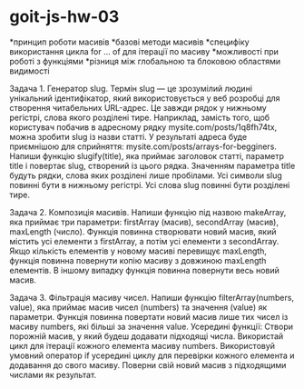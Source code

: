 # goit-js-hw-03
*принцип роботи масивів
*базові методи масивів
*специфіку використання цикла for … of для ітерації по масиву
*можливості при роботі з функціями
*різниця між глобальною та блоковою областями видимості

Задача 1. Генератор slug.
Термін slug — це зрозумілий людині унікальний ідентифікатор, який використовується у веб розробці для створення читабельних URL-адрес. Це завжди рядок у нижньому регістрі, слова якого розділені тире.
  Наприклад, замість того, щоб користувач побачив в адресному рядку mysite.com/posts/1q8fh74tx, можна зробити slug із назви статті. У результаті адреса буде приємнішою для сприйняття: mysite.com/posts/arrays-for-begginers.
  Напиши функцію slugify(title), яка приймає заголовок статті, параметр title і повертає slug, створений із цього рядка.
Значенням параметра title будуть рядки, слова яких розділені лише пробілами.
	Усі символи slug повинні бути в нижньому регістрі.
 	Усі слова slug повинні бути розділені тире.

Задача 2. Композиція масивів.
Напиши функцію під назвою makeArray, яка приймає три параметри: 
  firstArray (масив), 
  secondArray (масив),
  maxLength (число). 
Функція повинна створювати новий масив, який містить усі елементи з firstArray, а потім усі елементи з secondArray.
Якщо кількість елементів у новому масиві перевищує maxLength, функція повинна повернути копію масиву з довжиною maxLength елементів.
В іншому випадку функція повинна повернути весь новий масив.

Задача 3. Фільтрація масиву чисел.
Напиши функцію filterArray(numbers, value), яка приймає масив чисел (numbers) та значення (value) як параметри. 
Функція повинна повертати новий масив лише тих чисел із масиву numbers, які більші за значення value.
Усередині функції:
  Створи порожній масив, у який будеш додавати підходящі числа.
  Використай цикл для ітерації кожного елемента масиву numbers.
  Використовуй умовний оператор if усередині циклу для перевірки кожного елемента и додавання до свого масиву.
  Поверни свій новий масив з підходящими числами як результат.
